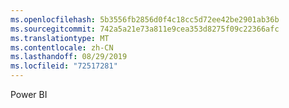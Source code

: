 ```yaml
---
ms.openlocfilehash: 5b3556fb2856d0f4c18cc5d72ee42be2901ab36b
ms.sourcegitcommit: 742a5a21e73a811e9cea353d8275f09c22366afc
ms.translationtype: MT
ms.contentlocale: zh-CN
ms.lasthandoff: 08/29/2019
ms.locfileid: "72517281"
---
```

Power BI